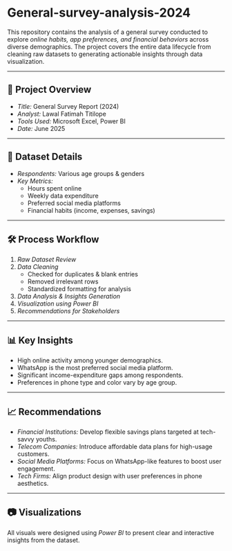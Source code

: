 # General-survey-analysis-2024
This repository contains the analysis of a general survey conducted to explore *online habits, app preferences, and financial behaviors* across diverse demographics. The project covers the entire data lifecycle from cleaning raw datasets to generating actionable insights through data visualization.

---

## 📌 Project Overview
- *Title:* General Survey Report (2024)
- *Analyst:* Lawal Fatimah Titilope
- *Tools Used:* Microsoft Excel, Power BI
- *Date:* June 2025

---

## 📂 Dataset Details
- *Respondents:* Various age groups & genders
- *Key Metrics:*
  - Hours spent online
  - Weekly data expenditure
  - Preferred social media platforms
  - Financial habits (income, expenses, savings)

---

## 🛠 Process Workflow
1. *Raw Dataset Review*
2. *Data Cleaning*
   - Checked for duplicates & blank entries
   - Removed irrelevant rows
   - Standardized formatting for analysis
3. *Data Analysis & Insights Generation*
4. *Visualization using Power BI*
5. *Recommendations for Stakeholders*

---

## 📊 Key Insights
- High online activity among younger demographics.
- WhatsApp is the most preferred social media platform.
- Significant income-expenditure gaps among respondents.
- Preferences in phone type and color vary by age group.

---

## 📈 Recommendations
- *Financial Institutions:* Develop flexible savings plans targeted at tech-savvy youths.
- *Telecom Companies:* Introduce affordable data plans for high-usage customers.
- *Social Media Platforms:* Focus on WhatsApp-like features to boost user engagement.
- *Tech Firms:* Align product design with user preferences in phone aesthetics.

---

## 📷 Visualizations
All visuals were designed using *Power BI* to present clear and interactive insights from the dataset.
